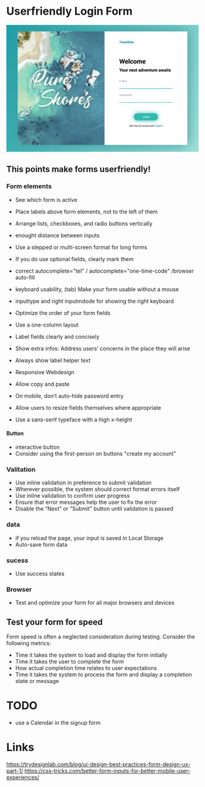 # Userfriendly Login Form
![form example](readmefiles/form.png)

## This points make forms userfriendly!

### Form elements
- See which form is active
- Place labels above form elements, not to the left of them
- Arrange lists, checkboxes, and radio buttons vertically
- enought distance between inputs
- Use a stepped or multi-screen format for long forms
- If you do use optional fields, clearly mark them
- correct autocomplete="tel" / autocomplete="one-time-code" /browser auto-fill
- keyboard usability, (tab) Make your form usable without a mouse
- inputtype and right inputmdode for showing the right keyboard
- Optimize the order of your form fields
- Use a one-column layout
- Label fields clearly and concisely
- Show extra infos: Address users’ concerns in the place they will arise
- Always show label helper text
- Responsive Webdesign
- Allow copy and paste
- On mobile, don’t auto-hide password entry

- Allow users to resize fields themselves where appropriate
- Use a sans-serif typeface with a high x-height

#### Button
- interactive button
- Consider using the first-person on buttons "create my account"

### Valitation
- Use inline validation in preference to submit validation
- Wherever possible, the system should correct format errors itself
- Use inline validation to confirm user progress
- Ensure that error messages help the user to fix the error
- Disable the “Next” or “Submit” button until validation is passed

### data
- if you reload the page, your input is saved in Local Storage
- Auto-save form data

### sucess
- Use success states

### Browser
- Test and optimize your form for all major browsers and devices



## Test your form for speed
Form speed is often a neglected consideration during testing. Consider the following metrics:

- Time it takes the system to load and display the form initially
- Time it takes the user to complete the form
- How actual completion time relates to user expectations
- Time it takes the system to process the form and display a completion state or message


# TODO
- use a Calendar in the signup form


# Links
https://trydesignlab.com/blog/ui-design-best-practices-form-design-ux-part-1/
https://css-tricks.com/better-form-inputs-for-better-mobile-user-experiences/